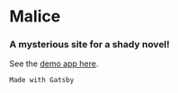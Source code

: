 # Malice
### A mysterious site for a shady novel!

See the [demo app here](https://malice-novel.firebaseapp.com/).

`Made with Gatsby`